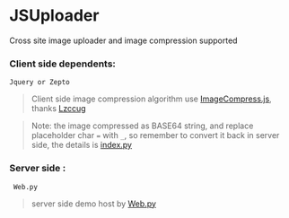 JSUploader
==========

Cross site image uploader and image compression supported

### Client side dependents:
    Jquery or Zepto

>   Client side image compression algorithm use [ImageCompress.js](https://github.com/Lzccug/ImageCompression), thanks [Lzccug](https://github.com/Lzccug)

>   Note: the image compressed as BASE64 string, and replace placeholder char `=` with `_`, so remember to convert it back in server side,
>       the details is [index.py](https://github.com/Duan112358/JSUploader/blob/master/index.py)


### Server side :
     Web.py

>   server side demo host by [Web.py](http://webpy.org)


